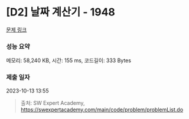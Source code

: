 # [D2] 날짜 계산기 - 1948 

[문제 링크](https://swexpertacademy.com/main/code/problem/problemDetail.do?contestProbId=AV5PnnU6AOsDFAUq) 

### 성능 요약

메모리: 58,240 KB, 시간: 155 ms, 코드길이: 333 Bytes

### 제출 일자

2023-10-13 13:55



> 출처: SW Expert Academy, https://swexpertacademy.com/main/code/problem/problemList.do